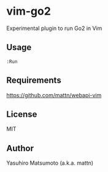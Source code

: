 # vim-go2

Experimental plugin to run Go2 in Vim

## Usage

```
:Run
```

## Requirements

https://github.com/mattn/webapi-vim

## License

MIT

## Author

Yasuhiro Matsumoto (a.k.a. mattn)
